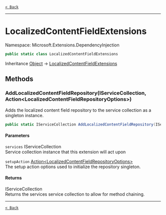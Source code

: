 [`< Back`](./)

---

# LocalizedContentFieldExtensions

Namespace: Microsoft.Extensions.DependencyInjection



```csharp
public static class LocalizedContentFieldExtensions
```

Inheritance [Object](https://docs.microsoft.com/en-us/dotnet/api/system.object) → [LocalizedContentFieldExtensions](./microsoft.extensions.dependencyinjection.localizedcontentfieldextensions)

## Methods

### **AddLocalizedContentFieldRepository(IServiceCollection, Action&lt;LocalizedContentFieldRepositoryOptions&gt;)**

Adds the localized content field repository to the service collection as a singleton instance.

```csharp
public static IServiceCollection AddLocalizedContentFieldRepository(IServiceCollection services, Action<LocalizedContentFieldRepositoryOptions> setupAction)
```

#### Parameters

`services` IServiceCollection<br>
Service collection instance that this extension will act upon

`setupAction` [Action&lt;LocalizedContentFieldRepositoryOptions&gt;](https://docs.microsoft.com/en-us/dotnet/api/system.action-1)<br>
The setup action options used to initialize the repository singleton.

#### Returns

IServiceCollection<br>
Returns the services service collection to allow for method chaining.

---

[`< Back`](./)
